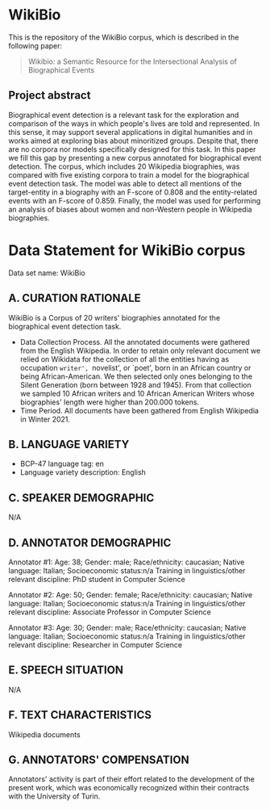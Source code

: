 # WikiBio

This is the repository of the WikiBio corpus, which is described in the following paper:

> Wikibio: a Semantic Resource for the Intersectional Analysis of Biographical Events

## Project abstract

Biographical event detection is a relevant task for the exploration and comparison of the ways in which people's lives are told and represented. In this sense, it may support several applications in digital humanities and in works aimed at exploring bias about minoritized groups. Despite that, there are no corpora nor models specifically designed for this task. In this paper we fill this gap by presenting a new corpus annotated for biographical event detection. The corpus, which includes 20 Wikipedia biographies, was compared with five existing corpora to train a model for the biographical event detection task. The model was able to detect all mentions of the target-entity in a biography with an F-score of 0.808 and the entity-related events with an F-score of 0.859.  Finally, the model was used for performing an analysis of biases about women and non-Western people in Wikipedia biographies.

# Data Statement for WikiBio corpus

Data set name: WikiBio

## A. CURATION RATIONALE

WikiBio is a Corpus of 20 writers' biographies annotated for the biographical event detection task.

- Data Collection Process. All the annotated documents were gathered from the English Wikipedia. In order to retain only relevant document we relied on Wikidata for the collection of all the entities having as occupation `writer', `novelist', or `poet', born in an African country or being African-American. We then selected only ones belonging to the Silent Generation (born between 1928 and 1945). From that collection we sampled 10 African writers and 10 African American Writers whose biographies' length were higher than 200.000 tokens. 
- Time Period. All documents have been gathered from English Wikipedia in Winter 2021.

## B. LANGUAGE VARIETY

- BCP-47 language tag: en 
- Language variety description: English

## C. SPEAKER DEMOGRAPHIC 

N/A

## D. ANNOTATOR DEMOGRAPHIC

Annotator #1: Age: 38; Gender: male; Race/ethnicity: caucasian; Native language: Italian; Socioeconomic status:n/a Training in linguistics/other relevant discipline: PhD student in Computer Science

Annotator #2: Age: 50; Gender: female; Race/ethnicity: caucasian; Native language: Italian; Socioeconomic status:n/a Training in linguistics/other relevant discipline: Associate Professor in Computer Science

Annotator #3: Age: 30; Gender: male; Race/ethnicity: caucasian; Native language: Italian; Socioeconomic status:n/a Training in linguistics/other relevant discipline: Researcher in Computer Science

## E. SPEECH SITUATION

N/A

## F. TEXT CHARACTERISTICS
Wikipedia documents

## G. ANNOTATORS' COMPENSATION

Annotators' activity is part of their effort related to the development of the present work, which was economically recognized within their contracts with the University of Turin. 
